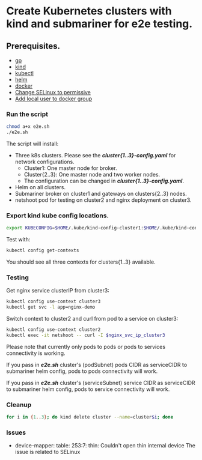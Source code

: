 # Create Kubernetes clusters with kind and submariner for e2e testing.

## Prerequisites.

- [go](https://golang.org/doc/install#install)
- [kind](https://github.com/kubernetes-sigs/kind#installation-and-usage)
- [kubectl](https://kubernetes.io/docs/tasks/tools/install-kubectl/)
- [helm](https://helm.sh/docs/using_helm/#installing-helm)
- [docker](https://docs.docker.com/install/)
- [Change SELinux to permissive](https://www.ibm.com/support/knowledgecenter/en/POWER8/p8ef9/p8ef9_selinux_setup.htm)
- [Add local user to docker group](https://docs.docker.com/install/linux/linux-postinstall/)

### Run the script

```bash
chmod a+x e2e.sh
./e2e.sh
```

The script will install:

- Three k8s clusters. Please see the ***cluster{1..3}-config.yaml*** for network configurations.
  - Cluster1: One master node for broker.
  - Cluster{2..3}: One master node and two worker nodes.
  - The configuration can be changed in ***cluster{1..3}-config.yaml***.
- Helm on all clusters.
- Submariner broker on cluster1 and gateways on clusters{2..3} nodes.
- netshoot pod for testing on cluster2 and nginx deployment on cluster3.

### Export kind kube config locations.

```bash
export KUBECONFIG=$HOME/.kube/kind-config-cluster1:$HOME/.kube/kind-config-cluster2:$HOME/.kube/kind-config-cluster3
```

Test with:

```bash
kubectl config get-contexts
```

You should see all three contexts for clusters{1..3} available.

### Testing

Get nginx service clusterIP from cluster3:

```bash
kubectl config use-context cluster3
kubectl get svc -l app=nginx-demo
```

Switch context to cluster2 and curl from pod to a service on cluster3:

```bash
kubectl config use-context cluster2
kubectl exec -it netshoot -- curl -I $nginx_svc_ip_cluster3
```

Please note that currently only pods to pods or pods to services connectivity is working.

If you pass in ***e2e.sh*** cluster's (podSubnet) pods CIDR as serviceCIDR to submariner helm config, pods to pods connectivity will work.

If you pass in ***e2e.sh*** cluster's (serviceSubnet) service CIDR as serviceCIDR to submariner helm config, pods to service connectivity will work.

### Cleanup

```bash
for i in {1..3}; do kind delete cluster --name=cluster$i; done
```

### Issues

- device-mapper: table: 253:7: thin: Couldn't open thin internal device
  The issue is related to SELinux 